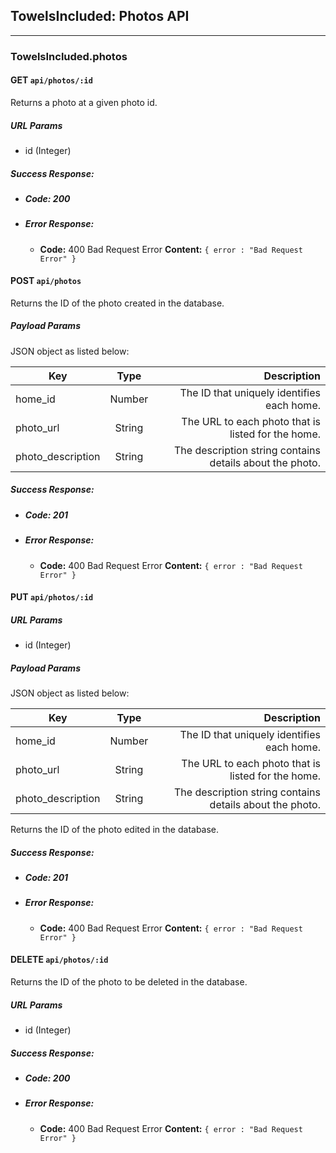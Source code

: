 ## TowelsIncluded: Photos API
----

### TowelsIncluded.photos  

#### GET `api/photos/:id`

  Returns a photo at a given photo id. 

##### URL Params

* id (Integer)

##### Success Response:
  
* ##### Code: 200
 
* ##### Error Response:

  * **Code:** 400 Bad Request Error 
    **Content:** `{ error : "Bad Request Error" }`

#### POST `api/photos`

Returns the ID of the photo created in the database.

##### Payload Params

JSON object as listed below:

| Key           | Type          | Description          |
| ------------- |:-------------:| -------------:|
| home_id       | Number        | The ID that uniquely identifies each home.|
| photo_url           | String        | The URL to each photo that is listed for the home.|
| photo_description   | String        | The description string contains details about the photo.|


##### Success Response:
  
* ##### Code: 201
 
* ##### Error Response:

  * **Code:** 400 Bad Request Error 
    **Content:** `{ error : "Bad Request Error" }`

#### PUT `api/photos/:id`

##### URL Params

* id (Integer)

##### Payload Params

JSON object as listed below:

| Key           | Type          | Description          |
| ------------- |:-------------:| -------------:|
| home_id       | Number        | The ID that uniquely identifies each home.|
| photo_url           | String        | The URL to each photo that is listed for the home.|
| photo_description   | String        | The description string contains details about the photo.|

Returns the ID of the photo edited in the database. 

##### Success Response:
  
* ##### Code: 201
 
* ##### Error Response:

  * **Code:** 400 Bad Request Error 
    **Content:** `{ error : "Bad Request Error" }`

#### DELETE `api/photos/:id`

  Returns the ID of the photo to be deleted in the database. 

##### URL Params

* id (Integer)

##### Success Response:
  
* ##### Code: 200
 
* ##### Error Response:

  * **Code:** 400 Bad Request Error 
    **Content:** `{ error : "Bad Request Error" }`




